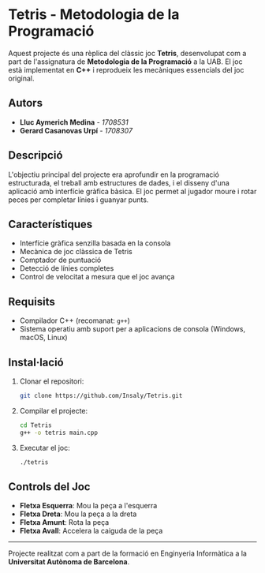 # Tetris - Metodologia de la Programació

Aquest projecte és una rèplica del clàssic joc **Tetris**, desenvolupat com a part de l'assignatura de **Metodologia de la Programació** a la UAB. El joc està implementat en **C++** i reprodueix les mecàniques essencials del joc original.

## Autors

- **Lluc Aymerich Medina** - *1708531*
- **Gerard Casanovas Urpí** - *1708307*

## Descripció

L'objectiu principal del projecte era aprofundir en la programació estructurada, el treball amb estructures de dades, i el disseny d'una aplicació amb interfície gràfica bàsica. El joc permet al jugador moure i rotar peces per completar línies i guanyar punts.

## Característiques

- Interfície gràfica senzilla basada en la consola
- Mecànica de joc clàssica de Tetris
- Comptador de puntuació
- Detecció de línies completes
- Control de velocitat a mesura que el joc avança

## Requisits

- Compilador C++ (recomanat: `g++`)
- Sistema operatiu amb suport per a aplicacions de consola (Windows, macOS, Linux)

## Instal·lació

1. Clonar el repositori:

   ```bash
   git clone https://github.com/Insaly/Tetris.git
   ```

2. Compilar el projecte:

   ```bash
   cd Tetris
   g++ -o tetris main.cpp
   ```

3. Executar el joc:

   ```bash
   ./tetris
   ```

## Controls del Joc

- **Fletxa Esquerra**: Mou la peça a l'esquerra
- **Fletxa Dreta**: Mou la peça a la dreta
- **Fletxa Amunt**: Rota la peça
- **Fletxa Avall**: Accelera la caiguda de la peça

---

Projecte realitzat com a part de la formació en Enginyeria Informàtica a la **Universitat Autònoma de Barcelona**.

